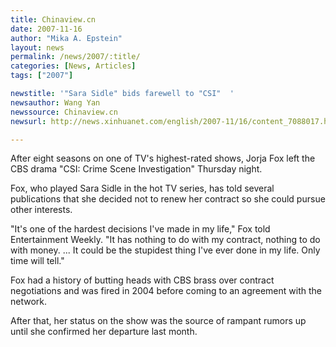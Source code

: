 ```yaml
---
title: Chinaview.cn 
date: 2007-11-16
author: "Mika A. Epstein"
layout: news
permalink: /news/2007/:title/
categories: [News, Articles]
tags: ["2007"]

newstitle: '"Sara Sidle" bids farewell to "CSI"  '
newsauthor: Wang Yan  
newssource: Chinaview.cn  
newsurl: http://news.xinhuanet.com/english/2007-11/16/content_7088017.htm  

---
```


After eight seasons on one of TV's highest-rated shows, Jorja Fox left the CBS drama "CSI: Crime Scene Investigation" Thursday night.

Fox, who played Sara Sidle in the hot TV series, has told several publications that she decided not to renew her contract so she could pursue other interests.

"It's one of the hardest decisions I've made in my life," Fox told Entertainment Weekly. "It has nothing to do with my contract, nothing to do with money. ... It could be the stupidest thing I've ever done in my life. Only time will tell."

Fox had a history of butting heads with CBS brass over contract negotiations and was fired in 2004 before coming to an agreement with the network.

After that, her status on the show was the source of rampant rumors up until she confirmed her departure last month. 

